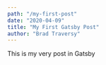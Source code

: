 ```yaml
---
path: "/my-first-post"
date: "2020-04-09"
title: "My First Gatsby Post"
author: "Brad Traversy"
---
```


This is my very post in Gatsby
